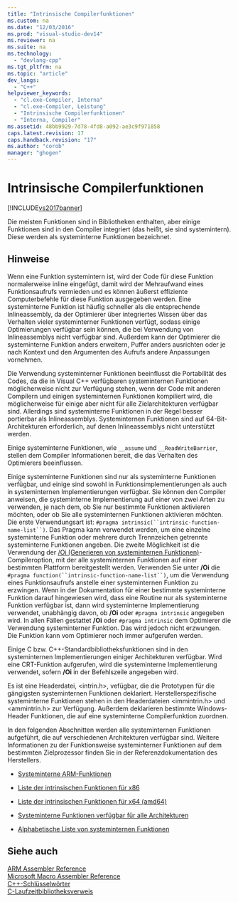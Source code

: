 ```yaml
---
title: "Intrinsische Compilerfunktionen"
ms.custom: na
ms.date: "12/03/2016"
ms.prod: "visual-studio-dev14"
ms.reviewer: na
ms.suite: na
ms.technology: 
  - "devlang-cpp"
ms.tgt_pltfrm: na
ms.topic: "article"
dev_langs: 
  - "C++"
helpviewer_keywords: 
  - "cl.exe-Compiler, Interna"
  - "cl.exe-Compiler, Leistung"
  - "Intrinsische Compilerfunktionen"
  - "Interna, Compiler"
ms.assetid: 48bb9929-7d78-4fd8-a092-ae3c9f971858
caps.latest.revision: 17
caps.handback.revision: "17"
ms.author: "corob"
manager: "ghogen"
---
```

# Intrinsische Compilerfunktionen
[!INCLUDE[vs2017banner](../assembler/inline/includes/vs2017banner.md)]

Die meisten Funktionen sind in Bibliotheken enthalten, aber einige Funktionen sind in den Compiler integriert \(das heißt, sie sind systemintern\).  Diese werden als systeminterne Funktionen bezeichnet.  
  
## Hinweise  
 Wenn eine Funktion systemintern ist, wird der Code für diese Funktion normalerweise inline eingefügt, damit wird der Mehraufwand eines Funktionsaufrufs vermieden und es können äußerst effiziente Computerbefehle für diese Funktion ausgegeben werden.  Eine systeminterne Funktion ist häufig schneller als die entsprechende Inlineassembly, da der Optimierer über integriertes Wissen über das Verhalten vieler systeminterner Funktionen verfügt, sodass einige Optimierungen verfügbar sein können, die bei Verwendung von Inlineassemblys nicht verfügbar sind.  Außerdem kann der Optimierer die systeminterne Funktion anders erweitern, Puffer anders ausrichten oder je nach Kontext und den Argumenten des Aufrufs andere Anpassungen vornehmen.  
  
 Die Verwendung systeminterner Funktionen beeinflusst die Portabilität des Codes, da die in Visual C\+\+ verfügbaren systeminternen Funktionen möglicherweise nicht zur Verfügung stehen, wenn der Code mit anderen Compilern und einigen systeminternen Funktionen kompiliert wird, die möglicherweise für einige aber nicht für alle Zielarchitekturen verfügbar sind.  Allerdings sind systeminterne Funktionen in der Regel besser portierbar als Inlineassemblys.  Systeminternen Funktionen sind auf 64\-Bit\-Architekturen erforderlich, auf denen Inlineassemblys nicht unterstützt werden.  
  
 Einige systeminterne Funktionen, wie `__assume` und `__ReadWriteBarrier`, stellen dem Compiler Informationen bereit, die das Verhalten des Optimierers beeinflussen.  
  
 Einige systeminterne Funktionen sind nur als systeminterne Funktionen verfügbar, und einige sind sowohl in Funktionsimplementierungen als auch in systeminternen Implementierungen verfügbar.  Sie können den Compiler anweisen, die systeminterne Implementierung auf einer von zwei Arten zu verwenden, je nach dem, ob Sie nur bestimmte Funktionen aktivieren möchten, oder ob Sie alle systeminternen Funktionen aktivieren möchten.  Die erste Verwendungsart ist: `#pragma intrinsic(``intrinsic-function-name-list``)`.  Das Pragma kann verwendet werden, um eine einzelne systeminterne Funktion oder mehrere durch Trennzeichen getrennte systeminterne Funktionen angeben.  Die zweite Möglichkeit ist die Verwendung der [\/Oi \(Generieren von systeminternen Funktionen\)](../build/reference/oi-generate-intrinsic-functions.md)\-Compileroption, mit der alle systeminternen Funktionen auf einer bestimmten Plattform bereitgestellt werden.  Verwenden Sie unter **\/Oi** die `#pragma function(``intrinsic-function-name-list``)`, um die Verwendung eines Funktionsaufrufs anstelle einer systeminternen Funktion zu erzwingen.  Wenn in der Dokumentation für einer bestimmte systeminterne Funktion darauf hingewiesen wird, dass eine Routine nur als systeminterne Funktion verfügbar ist, dann wird systeminterne Implementierung verwendet, unabhängig davon, ob **\/Oi** oder `#pragma intrinsic`  angegeben wird.  In allen Fällen gestattet **\/Oi** oder `#pragma intrinsic` dem Optimierer die Verwendung systeminterner Funktion. Das wird jedoch nicht erzwungen.  Die Funktion kann vom Optimierer noch immer aufgerufen werden.  
  
 Einige C bzw. C\+\+\-Standardbibliotheksfunktionen sind in den systeminternen Implementierungen einiger Architekturen verfügbar.  Wird eine CRT\-Funktion aufgerufen, wird die systeminterne Implementierung verwendet, sofern **\/Oi** in der Befehlszeile angegeben wird.  
  
 Es ist eine Headerdatei, \<intrin.h\>, vefügbar, die die Prototypen für die gängigsten systeminternen Funktionen deklariert.  Herstellerspezifische systeminterne Funktionen stehen in den Headerdateien \<immintrin.h\> und \<ammintrin.h\> zur Verfügung.  Außerdem deklarieren bestimmte Windows\-Header Funktionen, die auf eine systeminterne Compilerfunktion zuordnen.  
  
 In den folgenden Abschnitten werden alle systeminternen Funktionen aufgeführt, die auf verschiedenen Architekturen verfügbar sind.  Weitere Informationen zu der Funktionsweise systeminterner Funktionen auf dem bestimmten Zielprozessor finden Sie in der Referenzdokumentation des Herstellers.  
  
-   [Systeminterne ARM\-Funktionen](../intrinsics/arm-intrinsics.md)  
  
-   [Liste der intrinsischen Funktionen für x86](../intrinsics/x86-intrinsics-list.md)  
  
-   [Liste der intrinsischen Funktionen für x64 \(amd64\)](../intrinsics/x64-amd64-intrinsics-list.md)  
  
-   [Systeminterne Funktionen verfügbar für alle Architekturen](../intrinsics/intrinsics-available-on-all-architectures.md)  
  
-   [Alphabetische Liste von systeminternen Funktionen](../intrinsics/alphabetical-listing-of-intrinsic-functions.md)  
  
## Siehe auch  
 [ARM Assembler Reference](../assembler/arm/arm-assembler-reference.md)   
 [Microsoft Macro Assembler Reference](../assembler/masm/microsoft-macro-assembler-reference.md)   
 [C\+\+\-Schlüsselwörter](../cpp/keywords-cpp.md)   
 [C\-Laufzeitbibliotheksverweis](../c-runtime-library/c-run-time-library-reference.md)